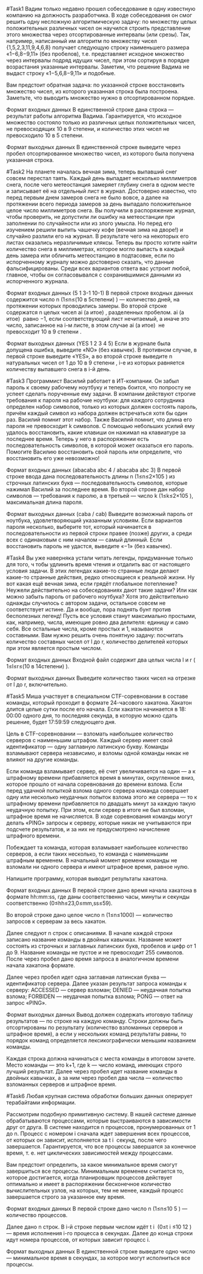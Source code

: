 #Task1
Вадим только недавно прошел собеседование в одну известную компанию на должность разработчика.
В ходе собеседования он смог решить одну несложную алгоритмическую задачу: по множеству целых
положительных различных чисел он научился строить представление этого множества через
отсортированные интервалы (или срезы). Так, например, написанный им алгоритм по множеству
чисел ﻿{1,5,2,3,11,9,4,6,8}﻿ получает следующую строку наименьшего размера «﻿1−6,8−9,11﻿» (без
пробелов),
т.е. представляет исходное множество через интервалы подряд идущих чисел, при этом
сортируя в порядке возрастания указанные интервалы. Заметим,
что решение Вадима не выдаст строку «﻿1−5,6,8−9,11﻿» и подобные.

Вам предстоит обратная задача: по указанной строке восстановить множество чисел,
из которого указанная строка была построена. Заметьте, что выводить множество нужно в
отсортированном порядке.

Формат входных данных
В единственной строке дана строка — результат работы алгоритма Вадима.
Гарантируется, что исходное множество состояло только из различных целых положительных чисел,
не превосходящих ﻿10 в 9 степени﻿, и количество этих чисел не превосходило ﻿10 в 5 степени﻿.

Формат выходных данных
В единственной строке выведите через пробел отсортированное множество чисел, из которого была
получена указанная строка.

#Task2
На планете началась вечная зима, теперь выпавший снег совсем перестал таять.
Каждый день выпадает несколько миллиметров снега, после чего метеостанция
замеряет глубину снега в одном месте и записывает её на отдельный лист в журнал.
Достоверно известно, что перед первым днем замеров снега не было вовсе,
а далее на протяжении всего периода замеров за день выпадало положительное целое число миллиметров
снега.
Вы получили в распоряжение журнал, чтобы проверить, не допустили ли ошибку на метеостанции при
заполнении
по случайности или из злого умысла. Но перед его изучением решили выпить чашечку кофе (вечная зима
на дворе!)
и случайно разлили его на журнал. В результате чего на некоторых его листах оказались неразличимые
кляксы.
Теперь вы просто хотите найти количество снега в миллиметрах, которое могло выпасть в каждый день
замера
или обличить метеостанцию в подтасовке, если по испорченному журналу можно достоверно сказать, что
данные фальсифицированы.
Среди всех вариантов ответа вас устроит любой, главное, чтобы он согласовывался с сохранившимися
данными
из испорченного журнала.

Формат входных данных (5 1 3-1 10-1)
В первой строке входных данных содержится
число ﻿n﻿ ﻿(1≤n≤(10 в 5степени) )﻿ — количество дней, на протяжении которых проводились замеры.
Во второй строке содержатся ﻿n﻿ целых чисел ﻿ai (а итое) ﻿, разделенных пробелом.
﻿ai (а итое) ﻿ равно ﻿−1﻿, если соответствующий лист нечитаемый, а иначе это число,
записанное на ﻿i﻿-м листе, в этом случае ﻿ai (а итое) ﻿ не превосходит ﻿10 в 9 степени ﻿.

Формат выходных данных (YES 1 2 3 4 5)
Если в журнале была допущена ошибка, выведите «﻿NO﻿» (без кавычек). В противном случае,
в первой строке выведите «﻿YES﻿», а во второй строке выведите ﻿n﻿ натуральных чисел
от ﻿1﻿ до ﻿10 в 9 степени ﻿, ﻿i﻿-е из которых равняется количеству выпавшего снега в ﻿i﻿-й день.

#Task3
Программист Василий работает в ИТ-компании. Он забыл пароль к своему рабочему ноутбуку и теперь
боится,
что попросту не успеет сделать порученные ему задачи. В компании действуют строгие требования к
пароля
на рабочие ноутбуки: для каждого сотрудника определен набор символов, только из которых должен
состоять пароль,
причём каждый символ из набора должен встречаться хотя бы один раз. Василий помнит этот набор.
Также Василий помнит, что длина его пароля не превосходит ﻿k﻿ символов.
С помощью небольших усилий ему удалось восстановить, какие клавиши он нажимал на клавиатуре за
последнее время.
Теперь у него в распоряжении есть последовательность символов, в которой может оказаться его пароль.
Помогите Василию восстановить свой пароль или определите, что восстановить его уже невозможно!

Формат входных данных (abacaba abc 4 / abacaba abc 3)
В первой строке ввода дана последовательность длины ﻿n﻿ ﻿(1≤n≤2×105 )﻿ из строчных
латинских букв — последовательность символов, которые нажимал Василий за последнее время.
Во второй строке дан набор символов — требования к паролю,
а в третьей — число ﻿k﻿ ﻿(1≤k≤2×105 )﻿, максимальная длина пароля.

Формат выходных данных (caba / cab)
Выведите возможный пароль от ноутбука, удовлетворяющий указанным условиям.
Если вариантов пароля несколько, выберите тот, который начинается
в последовательности из первой строки правее (позже) других,
а среди всех с одинаковым с ним началом — самый длинный.
Если восстановить пароль не удастся, выведите «﻿−1﻿» (без кавычек).

#Task4
Вы уже наверняка устали читать легенды, придуманные только для того, ч
тобы удлинить время чтения и отдалить вас от настоящего условия задачи.
В этих легендах какие-то странные люди делают какие-то странные действия,
редко относящиеся к реальной жизни. Ну вот какая ещё вечная зима, если грядёт глобальное потепление?
Неужели действительно на собеседованиях дают такие задачи? Или как можно забыть пароль от рабочего
ноутбука? Хотя это действительно однажды случилось с автором задачи, остальное совсем не
соответствует истине. Да и вообще, пора поднять бунт против бесполезных легенд! Пусть все условия
станут максимально простыми, как, например, числа, имеющие ровно два делителя: единицу и само себя.
Все остальные числа, кроме простых и ﻿1﻿, называются составными. Вам нужно решить очень понятную
задачу: посчитать количество составных чисел от ﻿l﻿ до ﻿r﻿, количество делителей которых при этом
является простым числом.

Формат входных данных
Входной файл содержит два целых числа ﻿l﻿ и ﻿r﻿ ﻿(
1≤l≤r≤(10 в 14степени) )﻿.

Формат выходных данных
Выведите количество таких чисел на отрезке от ﻿l﻿
до ﻿r﻿, включительно.

#Task5
Миша участвует в специальном CTF-соревновании в составе команды, который проходит в формате
﻿24﻿-часового хакатона. Хакатон длится целые сутки после его начала. Если хакатон начинается в ﻿18:
00:00﻿ одного дня, то последняя секунда, в которую можно сдать решение, будет ﻿17:59:59﻿ следующего
дня.

Цель в CTF-соревновании — взломать наибольшее количество серверов с наименьшим штрафом. Каждый
сервер имеет свой идентификатор — одну заглавную латинскую букву. Команды взламывают сервера
независимо, и взломы одной команды никак не влияют на другие команды.

Если команда взламывает сервер, её счет увеличивается на один — а к штрафному времени прибавляется
время в минутах, округленное вниз, которое прошло от начала соревнования до времени взлома. Если
перед удачной попыткой взлома одного сервера команда совершает одну или несколько неудачных попыток
взлома этого же сервера — то к штрафному времени прибавляется по двадцать минут за каждую такую
неудачную попытку. При этом, если сервер в итоге не был взломан, штрафное время не начисляется. В
ходе соревнования команды могут делать «﻿PING﻿» запросы к серверу, которые никак не учитываются при
подсчете результатов, и за них не предусмотрено начисление штрафного времени.

Побеждает та команда, которая взламывает наибольшее количество серверов, а если таких несколько, то
команда с наименьшим штрафным временем. В начальный момент времени команды не взломали ни одного
сервера и имеют штрафное время, равное нулю.

Напишите программу, которая выводит результаты хакатона.

Формат входных данных
В первой строке дано время начала хакатона в формате ﻿hh:mm:ss﻿, где даны соответственно часы,
минуты и секунды соответственно ﻿(0≤hh≤23,0≤mm,ss≤59)﻿.

Во второй строке дано целое число ﻿n﻿ ﻿(1≤n≤1000)﻿ — количество запросов к серверам за весь хакатон.

Далее следуют ﻿n﻿ строк с описаниями. В начале каждой строки записано название команды в двойных
кавычках. Название может состоять из строчных и заглавных латинских букв, пробелов и цифр от ﻿1﻿ до
﻿9﻿. Название команды не пустое и не превосходит ﻿255﻿ символов. После через пробел дано время
запроса в аналогичном времени начала хакатона формате.

Далее через пробел идет одна заглавная латинская буква — идентификатор сервера. Далее указан
результат запроса команды к серверу: ﻿ACCESSED﻿ — сервер взломан; ﻿DENIED﻿ — неудачная попытка
взлома; ﻿FORBIDEN﻿ — неудачная попытка взлома; ﻿PONG﻿ — ответ на запрос «﻿PING﻿».

Формат выходных данных
Вывод должен содержать итоговую таблицу результатов — по строке на каждую команду. Строки должны
быть отсортированы по результату (количество взломанных серверов и штрафное время), а если у
нескольких команд результаты равны, то порядок команд определяется лексикографически меньшим
названием команды.

Каждая строка должна начинаться с места команды в итоговом зачете. Место команды — это ﻿k+1﻿, где
﻿k﻿ — число команд, имеющих строго лучший результат. Далее через пробел идет название команды в
двойных кавычках, а за ним через пробел два числа — количество взломанных серверов и штрафное время.

#Task6
Любая крупная система обработки больших данных оперирует терабайтами информации.

Рассмотрим подобную примитивную систему. В нашей системе данные обрабатываются процессами, которые
выстраиваются в зависимости друг от друга. В системе находится ﻿n﻿ процессов, пронумерованных от ﻿1﻿
до ﻿n﻿. Процесс с номером ﻿i﻿ сначала ждет завершения всех процессов, от которых он зависит,
исполняется за ﻿t
i
﻿ секунд, после чего завершается. Гарантируется, что все процессы завершатся за конечное время, т.
е. нет циклических зависимостей между процессами.

Вам предстоит определить, за какое минимальное время смогут завершиться все процессы. Минимальным
временем считается то, которое достигается, когда планировщик процессов действует оптимально и имеет
в распоряжении бесконечное количество вычислительных узлов, на которых, тем не менее, каждый процесс
завершается строго за указанное ему время.

Формат входных данных
В первой строке дано число ﻿n﻿ ﻿(1≤n≤10
5
)﻿ — количество процессов.

Далее дано ﻿n﻿ строк. В ﻿i﻿-й строке первым числом идёт ﻿t
i
﻿ ﻿(0≤t
i
≤10
12
)﻿ — время исполнения ﻿i﻿-го процесса в секундах. Далее до конца строки идут номера процессов, от
которых зависит процесс ﻿i﻿.

Формат выходных данных
В единственной строке выведите одно число — минимальное время в секундах, за которое могут
исполниться все процессы.